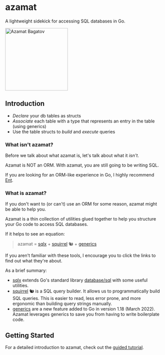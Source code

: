 # azamat

A lightweight sidekick for accessing SQL databases in Go.

<img src="https://upload.wikimedia.org/wikipedia/commons/e/e5/Ken_Davitian_2010.jpg" alt="Azamat Bagatov" width="200"/>

## Introduction

- _Declare_ your db tables as structs
- _Associate_ each table with a type that represents an entry in the table (using generics)
- Use the table structs to _build_ and _execute_ queries

### What isn't azamat?

Before we talk about what azamat is, let's talk about what it _isn't_.

Azamat is NOT an ORM. With azamat, you are still going to be writing SQL.

If you are looking for an ORM-like experience in Go, I highly recommend [Ent](https://entgo.io/).

### What is azamat?

If you don't want to (or can't) use an ORM for some reason, azamat might be able to help you.

Azamat is a thin collection of utilities glued together to help you structure your Go code to access SQL databases.

If it helps to see an equation:

> azamat = [sqlx](http://jmoiron.github.io/sqlx/) + [squirrel](https://github.com/Masterminds/squirrel) 🐿 + [generics](https://go.dev/blog/intro-generics)

If you aren't familiar with these tools, I encourage you to click the links to find out what they're about.

As a brief summary:

- [sqlx](http://jmoiron.github.io/sqlx/) extends Go's standard library [database/sql](https://pkg.go.dev/database/sql) with some useful utilities.
- [squirrel](https://github.com/Masterminds/squirrel) 🐿 is a SQL query builder. It allows us to programmatically build SQL queries. This is easier to read, less error prone, and more ergonomic than building query strings manually.
- [generics](https://go.dev/doc/tutorial/generics) are a new feature added to Go in version 1.18 (March 2022). Azamat leverages generics to save you from having to write boilerplate code.

## Getting Started

For a detailed introduction to azamat, check out the [guided tutorial](tutorial.md).
